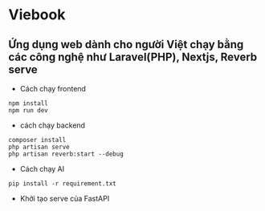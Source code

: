 # Viebook

## Ứng dụng web dành cho người Việt chạy bằng các công nghệ như Laravel(PHP), Nextjs, Reverb serve

+ Cách chạy frontend
```
npm install
npm run dev
```
+ cách chạy backend
```
composer install
php artisan serve
php artisan reverb:start --debug
```
+ Cách chạy AI
```
pip install -r requirement.txt
```
+ Khởi tạo serve của FastAPI
